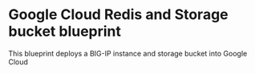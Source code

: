 # Google Cloud Redis and Storage bucket blueprint

This blueprint deploys a BIG-IP instance and storage bucket into Google Cloud


